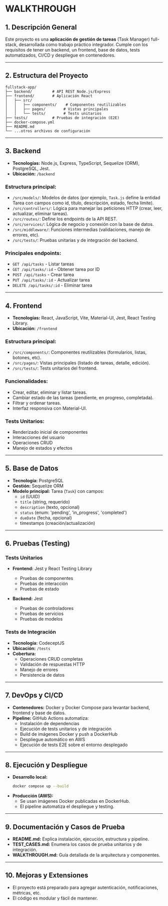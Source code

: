 # WALKTHROUGH

## 1. Descripción General

Este proyecto es una **aplicación de gestión de tareas** (Task Manager) full-stack, desarrollada como trabajo práctico integrador. Cumple con los requisitos de tener un backend, un frontend, base de datos, tests automatizados, CI/CD y despliegue en contenedores.

---

## 2. Estructura del Proyecto

```
fullstack-app/
├── backend/         # API REST Node.js/Express
├── frontend/        # Aplicación React
│   ├── src/
│   │   ├── components/    # Componentes reutilizables
│   │   ├── pages/        # Vistas principales
│   │   └── tests/        # Tests unitarios
├── tests/           # Pruebas de integración (E2E)
├── docker-compose.yml
├── README.md
└── ...otros archivos de configuración
```

---

## 3. Backend

- **Tecnologías:** Node.js, Express, TypeScript, Sequelize (ORM), PostgreSQL, Jest.
- **Ubicación:** `/backend`

### Estructura principal:
- `/src/models/`: Modelos de datos (por ejemplo, `Task.js` define la entidad Tarea con campos como id, título, descripción, estado, fecha límite).
- `/src/controllers/`: Lógica para manejar las peticiones HTTP (crear, leer, actualizar, eliminar tareas).
- `/src/routes/`: Define los endpoints de la API REST.
- `/src/services/`: Lógica de negocio y conexión con la base de datos.
- `/src/middleware/`: Funciones intermedias (validaciones, manejo de errores, etc).
- `/src/tests/`: Pruebas unitarias y de integración del backend.

### Principales endpoints:
- `GET /api/tasks` - Listar tareas
- `GET /api/tasks/:id` - Obtener tarea por ID
- `POST /api/tasks` - Crear tarea
- `PUT /api/tasks/:id` - Actualizar tarea
- `DELETE /api/tasks/:id` - Eliminar tarea

---

## 4. Frontend

- **Tecnologías:** React, JavaScript, Vite, Material-UI, Jest, React Testing Library.
- **Ubicación:** `/frontend`

### Estructura principal:
- `/src/components/`: Componentes reutilizables (formularios, listas, botones, etc).
- `/src/pages/`: Vistas principales (listado de tareas, detalle, edición).
- `/src/tests/`: Tests unitarios del frontend.

### Funcionalidades:
- Crear, editar, eliminar y listar tareas.
- Cambiar estado de las tareas (pendiente, en progreso, completada).
- Filtrar y ordenar tareas.
- Interfaz responsiva con Material-UI.

### Tests Unitarios:
- Renderizado inicial de componentes
- Interacciones del usuario
- Operaciones CRUD
- Manejo de estados y efectos

---

## 5. Base de Datos

- **Tecnología:** PostgreSQL
- **Gestión:** Sequelize ORM
- **Modelo principal:** Tarea (`Task`) con campos:
  - `id` (UUID)
  - `title` (string, requerido)
  - `description` (texto, opcional)
  - `status` (enum: 'pending', 'in_progress', 'completed')
  - `dueDate` (fecha, opcional)
  - timestamps (creación/actualización)

---

## 6. Pruebas (Testing)

### Tests Unitarios
- **Frontend:** Jest y React Testing Library
  - Pruebas de componentes
  - Pruebas de interacción
  - Pruebas de estado

- **Backend:** Jest
  - Pruebas de controladores
  - Pruebas de servicios
  - Pruebas de modelos

### Tests de Integración
- **Tecnología:** CodeceptJS
- **Ubicación:** `/tests`
- **Cobertura:**
  - Operaciones CRUD completas
  - Validación de respuestas HTTP
  - Manejo de errores
  - Persistencia de datos

---

## 7. DevOps y CI/CD

- **Contenedores:** Docker y Docker Compose para levantar backend, frontend y base de datos.
- **Pipeline:** GitHub Actions automatiza:
  - Instalación de dependencias
  - Ejecución de tests unitarios y de integración
  - Build de imágenes Docker y push a DockerHub
  - Despliegue automático en AWS
  - Ejecución de tests E2E sobre el entorno desplegado

---

## 8. Ejecución y Despliegue

- **Desarrollo local:**  
  ```bash
  docker compose up --build
  ```
- **Producción (AWS):**
  - Se usan imágenes Docker publicadas en DockerHub.
  - El pipeline automatiza el despliegue y testing.

---

## 9. Documentación y Casos de Prueba

- **README.md:** Explica instalación, ejecución, estructura y pipeline.
- **TEST_CASES.md:** Enumera los casos de prueba unitarios y de integración.
- **WALKTHROUGH.md:** Guía detallada de la arquitectura y componentes.

---

## 10. Mejoras y Extensiones

- El proyecto está preparado para agregar autenticación, notificaciones, métricas, etc.
- El código es modular y fácil de mantener.
